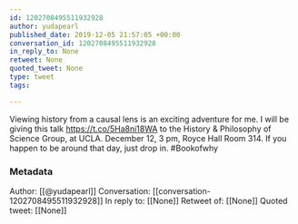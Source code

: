 ```yaml
---
id: 1202708495511932928
author: yudapearl
published_date: 2019-12-05 21:57:05 +00:00
conversation_id: 1202708495511932928
in_reply_to: None
retweet: None
quoted_tweet: None
type: tweet
tags:

---
```


Viewing history from a causal lens is an exciting adventure for me. I will be giving this talk
https://t.co/5Ha8ni18WA
to the History &amp; Philosophy of Science Group, at UCLA.
December 12, 3 pm, Royce Hall Room 314. If you happen to be around that day, just drop in. #Bookofwhy

### Metadata

Author: [[@yudapearl]]
Conversation: [[conversation-1202708495511932928]]
In reply to: [[None]]
Retweet of: [[None]]
Quoted tweet: [[None]]
